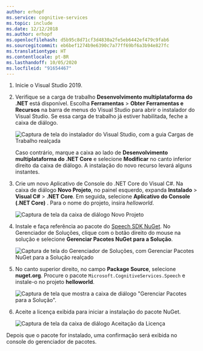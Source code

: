 ```yaml
---
author: erhopf
ms.service: cognitive-services
ms.topic: include
ms.date: 12/12/2018
ms.author: erhopf
ms.openlocfilehash: d5b95c8d71cf3d4830a2fe5eb6442ef479c9fab6
ms.sourcegitcommit: eb6bef1274b9e6390c7a77ff69bf6a3b94e827fc
ms.translationtype: HT
ms.contentlocale: pt-BR
ms.lasthandoff: 10/05/2020
ms.locfileid: "91654467"
---
```

1. Inicie o Visual Studio 2019.

1. Verifique se a carga de trabalho **Desenvolvimento multiplataforma do .NET** está disponível. Escolha **Ferramentas** > **Obter Ferramentas e Recursos** na barra de menus do Visual Studio para abrir o instalador do Visual Studio. Se essa carga de trabalho já estiver habilitada, feche a caixa de diálogo.

   ![Captura de tela do instalador do Visual Studio, com a guia Cargas de Trabalho realçada](../articles/cognitive-services/Speech-Service/media/sdk/vs-enable-net-core-workload.png)

   Caso contrário, marque a caixa ao lado de **Desenvolvimento multiplataforma do .NET Core** e selecione **Modificar** no canto inferior direito da caixa de diálogo. A instalação do novo recurso levará alguns instantes.

1. Crie um novo Aplicativo de Console do .NET Core do Visual C#. Na caixa de diálogo **Novo Projeto**, no painel esquerdo, expanda **Instalado** > **Visual C#**  >  **.NET Core**. Em seguida, selecione **Aplicativo do Console (.NET Core)** . Para o nome do projeto, insira *helloworld*.

   ![Captura de tela da caixa de diálogo Novo Projeto](../articles/cognitive-services/Speech-Service/media/sdk/qs-csharp-dotnetcore-windows-01-new-console-app.png "Criar um Aplicativo de Console Visual C# (.NET Core)")

1. Instale e faça referência ao pacote do [Speech SDK NuGet](https://aka.ms/csspeech/nuget). No Gerenciador de Soluções, clique com o botão direito do mouse na solução e selecione **Gerenciar Pacotes NuGet para a Solução**.

   ![Captura de tela do Gerenciador de Soluções, com Gerenciar Pacotes NuGet para a Solução realçado](../articles/cognitive-services/Speech-Service/media/sdk/qs-csharp-dotnetcore-windows-02-manage-nuget-packages.png "Gerenciar Pacotes NuGet para a Solução")

1. No canto superior direito, no campo **Package Source**, selecione **nuget.org**. Procure o pacote `Microsoft.CognitiveServices.Speech` e instale-o no projeto **helloworld**.

   ![Captura de tela que mostra a caixa de diálogo "Gerenciar Pacotes para a Solução".](../articles/cognitive-services/Speech-Service/media/sdk/qs-csharp-dotnetcore-windows-03-nuget-install-1.0.0.png "Instalar o pacote NuGet")

1. Aceite a licença exibida para iniciar a instalação do pacote NuGet.

   ![Captura de tela da caixa de diálogo Aceitação da Licença](../articles/cognitive-services/Speech-Service/media/sdk/qs-csharp-dotnetcore-windows-04-nuget-license.png "Aceitar a licença")

Depois que o pacote for instalado, uma confirmação será exibida no console do gerenciador de pacotes.
